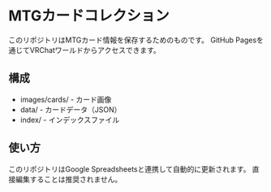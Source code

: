 # MTGカードコレクション

このリポジトリはMTGカード情報を保存するためのものです。
GitHub Pagesを通じてVRChatワールドからアクセスできます。

## 構成

- images/cards/ - カード画像
- data/ - カードデータ（JSON）
- index/ - インデックスファイル

## 使い方

このリポジトリはGoogle Spreadsheetsと連携して自動的に更新されます。
直接編集することは推奨されません。
